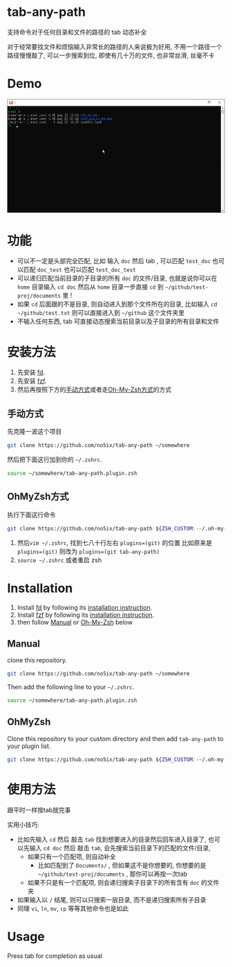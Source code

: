 
# tab-any-path

支持命令对于任何目录和文件的路径的 tab 动态补全

对于经常要找文件和烦恼输入非常长的路径的人来说极为好用, 不用一个路径一个路径慢慢敲了, 可以一步搜索到位, 即使有几十万的文件, 也非常丝滑, 丝毫不卡


# Demo

![demo](tab-any-path-demo.gif)


# 功能

- 可以不一定是头部完全匹配, 比如 输入 `doc` 然后 tab , 可以匹配 `test_doc` 也可以匹配 `doc_test` 也可以匹配 `test_doc_test`
- 可以递归匹配当前目录的子目录的所有 `doc` 的文件/目录, 也就是说你可以在 `home` 目录输入 `cd doc` 然后从 `home` 目录一步直接 `cd` 到 `~/github/test-proj/documents` 里 !
- 如果 `cd` 后面跟的不是目录, 则自动进入到那个文件所在的目录, 比如输入 `cd ~/github/test.txt` 则可以直接进入到 `~/github` 这个文件夹里
- 不输入任何东西, tab 可直接动态搜索当前目录以及子目录的所有目录和文件


# 安装方法

1. 先安装 [fd](https://github.com/sharkdp/fd#installation).
2. 先安装 [fzf](https://github.com/junegunn/fzf#installation).
3. 然后再按照下方的[手动方式](#手动方式)或者走[Oh-My-Zsh方式](#OhMyZsh方式)的方式


## 手动方式

先克隆一波这个项目

```zsh
git clone https://github.com/no5ix/tab-any-path ~/somewhere
```

然后把下面这行加到你的 `~/.zshrc`.

```zsh
source ~/somewhere/tab-any-path.plugin.zsh
```

## OhMyZsh方式

执行下面这行命令

```zsh
git clone https://github.com/no5ix/tab-any-path ${ZSH_CUSTOM:-~/.oh-my-zsh/custom}/plugins/tab-any-path
```

1. 然后`vim ~/.zshrc`, 找到七八十行左右 `plugins=(git)` 的位置 比如原来是 `plugins=(git)` 则改为 `plugins=(git tab-any-path)`
3. `source ~/.zshrc` 或者重启 zsh


# Installation

1. Install [fd](https://github.com/sharkdp/fd) by following its [installation instruction](https://github.com/sharkdp/fd#installation).
2. Install [fzf](https://github.com/junegunn/fzf) by following its [installation instruction](https://github.com/junegunn/fzf#installation).
3. then follow [Manual](#Manual) or [Oh-My-Zsh](#OhMyZsh) below


## Manual

clone this repository.

```zsh
git clone https://github.com/no5ix/tab-any-path ~/somewhere
```

Then add the following line to your `~/.zshrc`.

```zsh
source ~/somewhere/tab-any-path.plugin.zsh
```


## OhMyZsh

Clone this repository to your custom directory and then add `tab-any-path` to your plugin list.

```zsh
git clone https://github.com/no5ix/tab-any-path ${ZSH_CUSTOM:-~/.oh-my-zsh/custom}/plugins/tab-any-path
```


# 使用方法

跟平时一样按tab就完事

实用小技巧: 

- 比如先输入 `cd` 然后 敲击 `tab` 找到想要进入的目录然后回车进入目录了, 也可以先输入 `cd doc` 然后 敲击 `tab`, 会先搜索当前目录下的匹配的文件/目录,
   - 如果只有一个匹配项, 则自动补全
      - 比如匹配到了 `Documents/` , 但如果这不是你想要的, 你想要的是 `~/github/test-proj/documents` , 那你可以再按一次tab
   - 如果不只是有一个匹配项, 则会递归搜索子目录下的所有含有 `doc` 的文件夹
- 如果输入以 `/` 结尾, 则可以只搜索一层目录, 而不是递归搜索所有子目录
- 同理 `vi`, `ln`, `mv`, `cp` 等等其他命令也是如此


# Usage

Press tab for completion as usual
